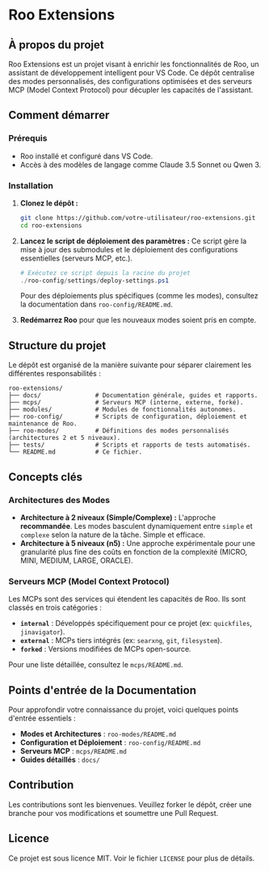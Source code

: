 # Roo Extensions

## À propos du projet

Roo Extensions est un projet visant à enrichir les fonctionnalités de Roo, un assistant de développement intelligent pour VS Code. Ce dépôt centralise des modes personnalisés, des configurations optimisées et des serveurs MCP (Model Context Protocol) pour décupler les capacités de l'assistant.

## Comment démarrer

### Prérequis

- Roo installé et configuré dans VS Code.
- Accès à des modèles de langage comme Claude 3.5 Sonnet ou Qwen 3.

### Installation

1.  **Clonez le dépôt :**
    ```bash
    git clone https://github.com/votre-utilisateur/roo-extensions.git
    cd roo-extensions
    ```

2.  **Lancez le script de déploiement des paramètres :**
    Ce script gère la mise à jour des submodules et le déploiement des configurations essentielles (serveurs MCP, etc.).
    ```powershell
    # Exécutez ce script depuis la racine du projet
    ./roo-config/settings/deploy-settings.ps1
    ```
    Pour des déploiements plus spécifiques (comme les modes), consultez la documentation dans `roo-config/README.md`.

3.  **Redémarrez Roo** pour que les nouveaux modes soient pris en compte.

## Structure du projet

Le dépôt est organisé de la manière suivante pour séparer clairement les différentes responsabilités :
```
roo-extensions/
├── docs/               # Documentation générale, guides et rapports.
├── mcps/               # Serveurs MCP (interne, externe, forké).
├── modules/            # Modules de fonctionnalités autonomes.
├── roo-config/         # Scripts de configuration, déploiement et maintenance de Roo.
├── roo-modes/          # Définitions des modes personnalisés (architectures 2 et 5 niveaux).
├── tests/              # Scripts et rapports de tests automatisés.
└── README.md           # Ce fichier.
```

## Concepts clés

### Architectures des Modes

-   **Architecture à 2 niveaux (Simple/Complexe) :** L'approche **recommandée**. Les modes basculent dynamiquement entre `simple` et `complexe` selon la nature de la tâche. Simple et efficace.
-   **Architecture à 5 niveaux (n5) :** Une approche expérimentale pour une granularité plus fine des coûts en fonction de la complexité (MICRO, MINI, MEDIUM, LARGE, ORACLE).

### Serveurs MCP (Model Context Protocol)

Les MCPs sont des services qui étendent les capacités de Roo. Ils sont classés en trois catégories :
-   **`internal`** : Développés spécifiquement pour ce projet (ex: `quickfiles`, `jinavigator`).
-   **`external`** : MCPs tiers intégrés (ex: `searxng`, `git`, `filesystem`).
-   **`forked`** : Versions modifiées de MCPs open-source.

Pour une liste détaillée, consultez le `mcps/README.md`.

## Points d'entrée de la Documentation

Pour approfondir votre connaissance du projet, voici quelques points d'entrée essentiels :
-   **Modes et Architectures** : `roo-modes/README.md`
-   **Configuration et Déploiement** : `roo-config/README.md`
-   **Serveurs MCP** : `mcps/README.md`
-   **Guides détaillés** : `docs/`

## Contribution

Les contributions sont les bienvenues. Veuillez forker le dépôt, créer une branche pour vos modifications et soumettre une Pull Request.

## Licence

Ce projet est sous licence MIT. Voir le fichier `LICENSE` pour plus de détails.
